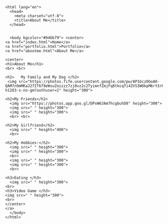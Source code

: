 <!doctype html>
	<html lang="en">
	  <head>
	    <meta charset="utf-8">
	    <title>About Me</title>
	  </head>


	  <body bgcolor="#946b79"> <center>
    <a href="index.html">Home</a>
    <a href="portfolio.html">Portfolio</a>
    <a href="aboutme.html">About Me</a>

    <center>
    <h1>About Me</h1>
	<br> <br> 
	
    <h2>   My Family and My Dog </h2> 
     <img src="https://photos.fife.usercontent.google.com/pw/AP1GczOGoAK-QAM7n9mMKaJ27IT679eWsuZoizzz7zj8vz2c2TyimnfZmjFq8tkcqTi4ZVS3WOkpM6rtSrQ2huu4sXR2rn6UTzs=w1710-h1283-s-no-gm?authuser=2" height="300">

    <h2>My Friends</h2>
      <img src="https://photos.app.goo.gl/DPxW6JAm7hcgbuhD8" height="300">
      <img src=" " height="300">
      <img src=" " height="300">
      <br> <br>

    <h2>My Girlfriend</h2>
      <img src=" " height="400">
      <br>

    <h2>My Hobbies:</h2>
      <img src=" " height="300">
      <img src=" " height="300">
      <br>
      <img src=" " height="300">
      <img src=" " height="300">
      <br>

    <h3>Eating </h3>
      <img src=" " height="300">
    <br>
    <h3>Video Game </h3>
    <img src=" " height="300">
    <br>
    </center>
    </a>
	  </body>
	</html>

